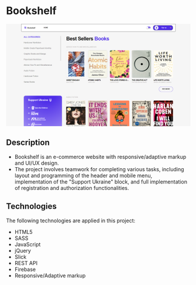 # Bookshelf
![Bookshelf](./assets/bookshelf.png)

## Description
* Bookshelf is an e-commerce website with responsive/adaptive markup and UI/UX design.
* The project involves teamwork for completing various tasks, including layout and programming of the header and mobile menu, implementation of the "Support Ukraine" block, and full implementation of registration and authorization functionalities.

## Technologies
The following technologies are applied in this project:
- HTML5
- SASS
- JavaScript
- jQuery
- Slick
- REST API
- Firebase
- Responsive/Adaptive markup